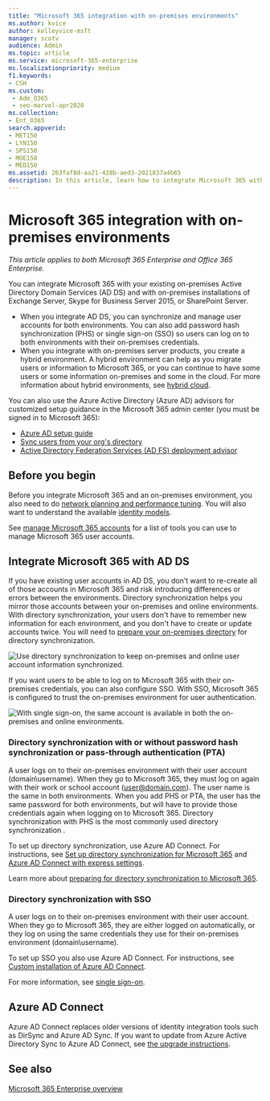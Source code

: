 ```yaml
---
title: "Microsoft 365 integration with on-premises environments"
ms.author: kvice
author: kelleyvice-msft
manager: scotv
audience: Admin
ms.topic: article
ms.service: microsoft-365-enterprise
ms.localizationpriority: medium
f1.keywords:
- CSH
ms.custom: 
 - Adm_O365
 - seo-marvel-apr2020
ms.collection:
- Ent_O365
search.appverid:
- MET150
- LYN150
- SPS150
- MOE150
- MED150
ms.assetid: 263faf8d-aa21-428b-aed3-2021837a4b65
description: In this article, learn how to integrate Microsoft 365 with your existing directory services and on-premises environments.
---
```


# Microsoft 365 integration with on-premises environments

*This article applies to both Microsoft 365 Enterprise and Office 365 Enterprise.*

You can integrate Microsoft 365 with your existing on-premises Active Directory Domain Services (AD DS) and with on-premises installations of Exchange Server, Skype for Business Server 2015, or SharePoint Server.
  
 - When you integrate AD DS, you can synchronize and manage user accounts for both environments. You can also add password hash synchronization (PHS) or single sign-on (SSO) so users can log on to both environments with their on-premises credentials.
 - When you integrate with on-premises server products, you create a hybrid environment. A hybrid environment can help as you migrate users or information to Microsoft 365, or you can continue to have some users or some information on-premises and some in the cloud. For more information about hybrid environments, see [hybrid cloud](../solutions/cloud-architecture-models.md#hybrid).

You can also use the Azure Active Directory (Azure AD) advisors for customized setup guidance in the Microsoft 365 admin center (you must be signed in to Microsoft 365):

- [Azure AD setup guide](https://aka.ms/aadpguidance)
- [Sync users from your org's directory](https://aka.ms/aadconnectpwsync)
- [Active Directory Federation Services (AD FS) deployment advisor](https://aka.ms/adfsguidance)
   
## Before you begin

Before you integrate Microsoft 365 and an on-premises environment, you also need to do [network planning and performance tuning](network-planning-and-performance.md). You will also want to understand the available [identity models](deploy-identity-solution-identity-model.md). 

See [manage Microsoft 365 accounts](manage-microsoft-365-accounts.md) for a list of tools you can use to manage Microsoft 365 user accounts. 
  
## Integrate Microsoft 365 with AD DS

If you have existing user accounts in AD DS, you don't want to re-create all of those accounts in Microsoft 365 and risk introducing differences or errors between the environments. Directory synchronization helps you mirror those accounts between your on-premises and online environments. With directory synchronization, your users don't have to remember new information for each environment, and you don't have to create or update accounts twice. You will need to [prepare your on-premises directory](prepare-for-directory-synchronization.md) for directory synchronization.
  
![Use directory synchronization to keep on-premises and online user account information synchronized.](../media/microsoft-365-integration/directory-synchronization.png)
  
If you want users to be able to log on to Microsoft 365 with their on-premises credentials, you can also configure SSO. With SSO, Microsoft 365 is configured to trust the on-premises environment for user authentication.
  
![With single sign-on, the same account is available in both the on-premises and online environments.](../media/microsoft-365-integration/single-sign-on.png)

### Directory synchronization with or without password hash synchronization or pass-through authentication (PTA)

A user logs on to their on-premises environment with their user account (domain\username). When they go to Microsoft 365, they must log on again with their work or school account (user@domain.com). The user name is the same in both environments. When you add PHS or PTA, the user has the same password for both environments, but will have to provide those credentials again when logging on to Microsoft 365. Directory synchronization with PHS is the most commonly used directory synchronization .

To set up directory synchronization, use Azure AD Connect. For instructions, see [Set up directory synchronization for Microsoft 365](set-up-directory-synchronization.md) and [Azure AD Connect with express settings](/azure/active-directory/hybrid/how-to-connect-install-express).

Learn more about [preparing for directory synchronization to Microsoft 365](prepare-for-directory-synchronization.md).

### Directory synchronization with SSO

A user logs on to their on-premises environment with their user account. When they go to Microsoft 365, they are either logged on automatically, or they log on using the same credentials they use for their on-premises environment (domain\username).

To set up SSO you also use Azure AD Connect. For instructions, see [Custom installation of Azure AD Connect](/azure/active-directory/hybrid/how-to-connect-install-custom).

For more information, see [single sign-on](/azure/active-directory/manage-apps/what-is-single-sign-on).

## Azure AD Connect

Azure AD Connect replaces older versions of identity integration tools such as DirSync and Azure AD Sync. If you want to update from Azure Active Directory Sync to Azure AD Connect, see [the upgrade instructions](/azure/active-directory/hybrid/how-to-dirsync-upgrade-get-started). 

## See also

[Microsoft 365 Enterprise overview](microsoft-365-overview.md)